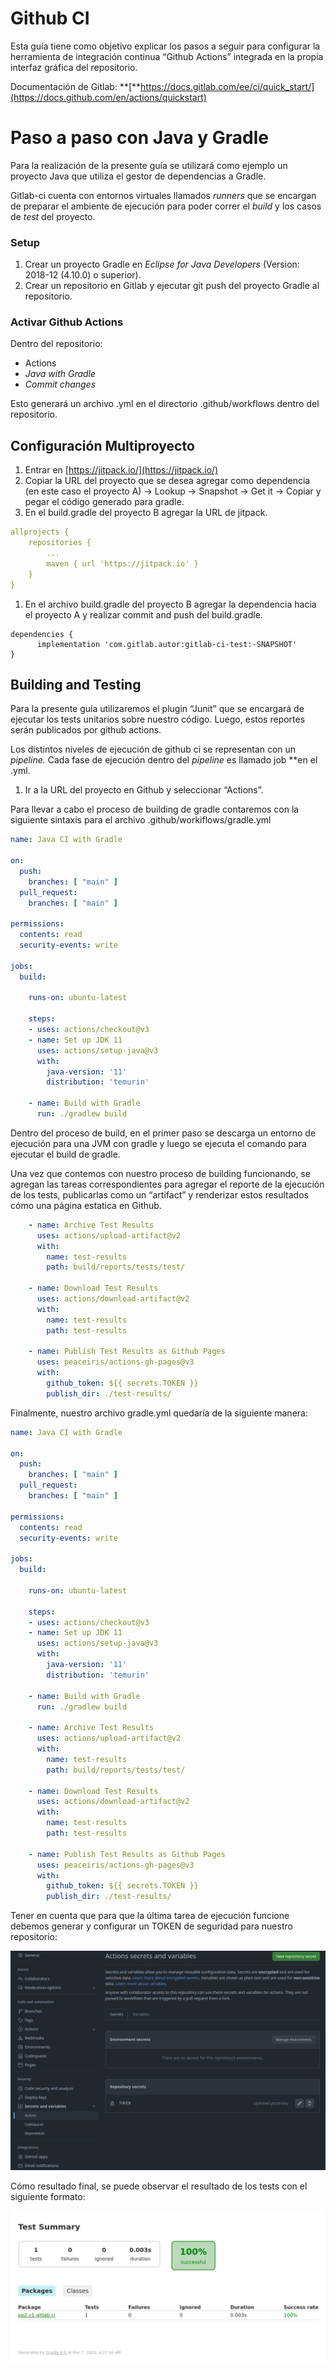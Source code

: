 # Github CI

Esta guía tiene como objetivo explicar los pasos a seguir para configurar la herramienta de integración continua “Github Actions” integrada en la propia interfaz gráfica del repositorio.

Documentación de Gitlab: **[**https://docs.gitlab.com/ee/ci/quick_start/](https://docs.github.com/en/actions/quickstart)

# Paso a paso con Java y Gradle

Para la realización de la presente guía se utilizará como ejemplo un proyecto Java que utiliza el gestor de dependencias a Gradle.

Gitlab-ci cuenta con entornos virtuales llamados *runners* que se encargan de preparar el ambiente de ejecución para poder correr el *build* y los casos de *test* del proyecto.

### Setup

1. Crear un proyecto Gradle en *Eclipse for Java Developers* (Version: 2018-12 (4.10.0) o superior).
2. Crear un repositorio en Gitlab y ejecutar git push del proyecto Gradle al repositorio.

### Activar Github Actions

Dentro del repositorio: 

- Actions
- *Java with Gradle*
- *Commit changes*

Esto generará un archivo .yml en el directorio .github/workflows dentro del repositorio. 

## Configuración Multiproyecto

1. Entrar en [https://jitpack.io/](https://jitpack.io/)
2. Copiar la URL del proyecto que se desea agregar como dependencia (en este caso el proyecto A) -> Lookup -> Snapshot -> Get it -> Copiar y pegar el código generado para gradle.
3. En el build.gradle del proyecto B agregar la URL de jitpack.

```yaml
allprojects {
    repositories {
        ...
        maven { url 'https://jitpack.io' }
    }
}
```

1. En el archivo build.gradle del proyecto B agregar la dependencia hacia el proyecto A y realizar commit and push del build.gradle.

```
dependencies {
      implementation 'com.gitlab.autor:gitlab-ci-test:-SNAPSHOT' 
}
```

## Building and Testing

Para la presente guía utilizaremos el plugin “Junit” que se encargará de ejecutar los tests unitarios sobre nuestro código. Luego, estos reportes serán publicados por github actions.

Los distintos niveles de ejecución de github ci se representan con un *pipeline.* Cada fase de ejecución dentro del *pipeline* es llamado job **en el .yml.

1. Ir a la URL del proyecto en Github y seleccionar “Actions”.

Para llevar a cabo el proceso de building de gradle contaremos con la siguiente sintaxis para el archivo .github/workiflows/gradle.yml

```yaml
name: Java CI with Gradle

on:
  push:
    branches: [ "main" ]
  pull_request:
    branches: [ "main" ]

permissions:
  contents: read
  security-events: write

jobs:
  build:

    runs-on: ubuntu-latest

    steps:
    - uses: actions/checkout@v3
    - name: Set up JDK 11
      uses: actions/setup-java@v3
      with:
        java-version: '11'
        distribution: 'temurin'
        
    - name: Build with Gradle
      run: ./gradlew build
```

Dentro del proceso de build, en el primer paso se descarga un entorno de ejecución para una JVM con gradle y luego se ejecuta el comando para ejecutar el build de gradle. 

Una vez que contemos con nuestro proceso de building funcionando, se agregan las tareas correspondientes para agregar el reporte de la ejecución de los tests, publicarlas como un “artifact” y renderizar estos resultados cómo una página estatica en Github. 

```yaml
    - name: Archive Test Results
      uses: actions/upload-artifact@v2
      with:
        name: test-results
        path: build/reports/tests/test/
  
    - name: Download Test Results
      uses: actions/download-artifact@v2
      with:
        name: test-results
        path: test-results
    
    - name: Publish Test Results as Github Pages
      uses: peaceiris/actions-gh-pages@v3
      with:
        github_token: ${{ secrets.TOKEN }}
        publish_dir: ./test-results/
```

Finalmente, nuestro archivo gradle.yml quedaría de la siguiente manera: 

```yaml
name: Java CI with Gradle

on:
  push:
    branches: [ "main" ]
  pull_request:
    branches: [ "main" ]

permissions:
  contents: read
  security-events: write

jobs:
  build:

    runs-on: ubuntu-latest

    steps:
    - uses: actions/checkout@v3
    - name: Set up JDK 11
      uses: actions/setup-java@v3
      with:
        java-version: '11'
        distribution: 'temurin'
        
    - name: Build with Gradle
      run: ./gradlew build
        
    - name: Archive Test Results
      uses: actions/upload-artifact@v2
      with:
        name: test-results
        path: build/reports/tests/test/
  
    - name: Download Test Results
      uses: actions/download-artifact@v2
      with:
        name: test-results
        path: test-results
    
    - name: Publish Test Results as Github Pages
      uses: peaceiris/actions-gh-pages@v3
      with:
        github_token: ${{ secrets.TOKEN }}
        publish_dir: ./test-results/
```

Tener en cuenta que para que la última tarea de ejecución funcione debemos generar y configurar un TOKEN de seguridad para nuestro repositorio: 

![screenshot1](./screenshot1.png)

Cómo resultado final, se puede observar el resultado de los tests con el siguiente formato: 

![screenshot2](./screenshot2.png)

#
